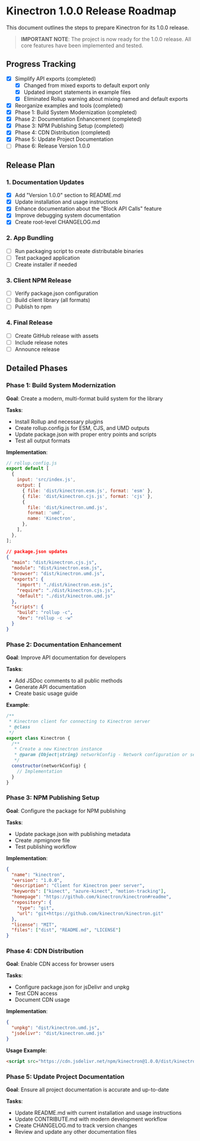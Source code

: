 # Kinectron 1.0.0 Release Roadmap

This document outlines the steps to prepare Kinectron for its 1.0.0 release.

> **IMPORTANT NOTE**: The project is now ready for the 1.0.0 release. All core features have been implemented and tested.

## Progress Tracking

- [x] Simplify API exports (completed)
  - [x] Changed from mixed exports to default export only
  - [x] Updated import statements in example files
  - [x] Eliminated Rollup warning about mixing named and default exports
- [x] Reorganize examples and tools (completed)
- [x] Phase 1: Build System Modernization (completed)
- [x] Phase 2: Documentation Enhancement (completed)
- [x] Phase 3: NPM Publishing Setup (completed)
- [x] Phase 4: CDN Distribution (completed)
- [x] Phase 5: Update Project Documentation
- [ ] Phase 6: Release Version 1.0.0

## Release Plan

### 1. Documentation Updates

- [x] Add "Version 1.0.0" section to README.md
- [x] Update installation and usage instructions
- [x] Enhance documentation about the "Block API Calls" feature
- [x] Improve debugging system documentation
- [x] Create root-level CHANGELOG.md

### 2. App Bundling

- [ ] Run packaging script to create distributable binaries
- [ ] Test packaged application
- [ ] Create installer if needed

### 3. Client NPM Release

- [ ] Verify package.json configuration
- [ ] Build client library (all formats)
- [ ] Publish to npm

### 4. Final Release

- [ ] Create GitHub release with assets
- [ ] Include release notes
- [ ] Announce release

## Detailed Phases

### Phase 1: Build System Modernization

**Goal**: Create a modern, multi-format build system for the library

**Tasks**:

- Install Rollup and necessary plugins
- Create rollup.config.js for ESM, CJS, and UMD outputs
- Update package.json with proper entry points and scripts
- Test all output formats

**Implementation**:

```javascript
// rollup.config.js
export default [
  {
    input: 'src/index.js',
    output: [
      { file: 'dist/kinectron.esm.js', format: 'esm' },
      { file: 'dist/kinectron.cjs.js', format: 'cjs' },
      {
        file: 'dist/kinectron.umd.js',
        format: 'umd',
        name: 'Kinectron',
      },
    ],
  },
];
```

```json
// package.json updates
{
  "main": "dist/kinectron.cjs.js",
  "module": "dist/kinectron.esm.js",
  "browser": "dist/kinectron.umd.js",
  "exports": {
    "import": "./dist/kinectron.esm.js",
    "require": "./dist/kinectron.cjs.js",
    "default": "./dist/kinectron.umd.js"
  },
  "scripts": {
    "build": "rollup -c",
    "dev": "rollup -c -w"
  }
}
```

### Phase 2: Documentation Enhancement

**Goal**: Improve API documentation for developers

**Tasks**:

- Add JSDoc comments to all public methods
- Generate API documentation
- Create basic usage guide

**Example**:

```javascript
/**
 * Kinectron client for connecting to Kinectron server
 * @class
 */
export class Kinectron {
  /**
   * Create a new Kinectron instance
   * @param {Object|string} networkConfig - Network configuration or server IP
   */
  constructor(networkConfig) {
    // Implementation
  }
}
```

### Phase 3: NPM Publishing Setup

**Goal**: Configure the package for NPM publishing

**Tasks**:

- Update package.json with publishing metadata
- Create .npmignore file
- Test publishing workflow

**Implementation**:

```json
{
  "name": "kinectron",
  "version": "1.0.0",
  "description": "Client for Kinectron peer server",
  "keywords": ["kinect", "azure-kinect", "motion-tracking"],
  "homepage": "https://github.com/kinectron/kinectron#readme",
  "repository": {
    "type": "git",
    "url": "git+https://github.com/kinectron/kinectron.git"
  },
  "license": "MIT",
  "files": ["dist", "README.md", "LICENSE"]
}
```

### Phase 4: CDN Distribution

**Goal**: Enable CDN access for browser users

**Tasks**:

- Configure package.json for jsDelivr and unpkg
- Test CDN access
- Document CDN usage

**Implementation**:

```json
{
  "unpkg": "dist/kinectron.umd.js",
  "jsdelivr": "dist/kinectron.umd.js"
}
```

**Usage Example**:

```html
<script src="https://cdn.jsdelivr.net/npm/kinectron@1.0.0/dist/kinectron.umd.js"></script>
```

### Phase 5: Update Project Documentation

**Goal**: Ensure all project documentation is accurate and up-to-date

**Tasks**:

- Update README.md with current installation and usage instructions
- Update CONTRIBUTE.md with modern development workflow
- Create CHANGELOG.md to track version changes
- Review and update any other documentation files
